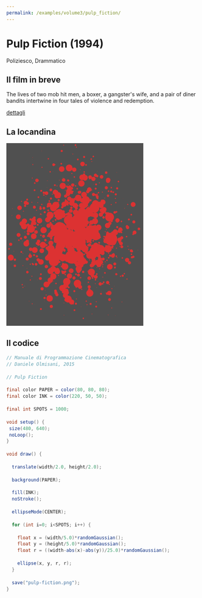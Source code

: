 ```yaml
---
permalink: /examples/volume3/pulp_fiction/
---
```

# Pulp Fiction (1994)

Poliziesco, Drammatico

## Il film in breve
The lives of two mob hit men, a boxer, a gangster's wife, and a pair of diner bandits intertwine in four tales of violence and redemption.

[dettagli](https://www.imdb.com/title/tt0110912/)

## La locandina
<img src="pulp-fiction.png"  width="360px" title="Pulp Fiction">


## Il codice
```java
// Manuale di Programmazione Cinematografica
// Daniele Olmisani, 2015

// Pulp Fiction

final color PAPER = color(80, 80, 80);
final color INK = color(220, 50, 50);

final int SPOTS = 1000;

void setup() {
 size(480, 640);
 noLoop();
}

void draw() {
  
  translate(width/2.0, height/2.0);
  
  background(PAPER);
  
  fill(INK);
  noStroke();
  
  ellipseMode(CENTER);
  
  for (int i=0; i<SPOTS; i++) {
    
    float x = (width/5.0)*randomGaussian();
    float y = (height/5.0)*randomGaussian();
    float r = ((width-abs(x)-abs(y))/25.0)*randomGaussian();
    
    ellipse(x, y, r, r);
  }
  
  save("pulp-fiction.png");
}

```
